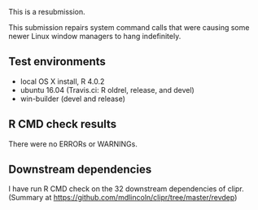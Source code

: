 This is a resubmission.

This submission repairs system command calls that were causing some newer Linux window managers to hang indefinitely.

## Test environments 
* local OS X install, R 4.0.2
* ubuntu 16.04 (Travis.ci: R oldrel, release, and devel)
* win-builder (devel and release)

## R CMD check results

There were no ERRORs or WARNINGs.

## Downstream dependencies

I have run R CMD check on the 32 downstream dependencies of clipr. (Summary at
<https://github.com/mdlincoln/clipr/tree/master/revdep>)
